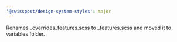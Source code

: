 ```yaml
---
'@swisspost/design-system-styles': major
---
```


Renames \_overrides_features.scss to \_features.scss and moved it to variables folder.
